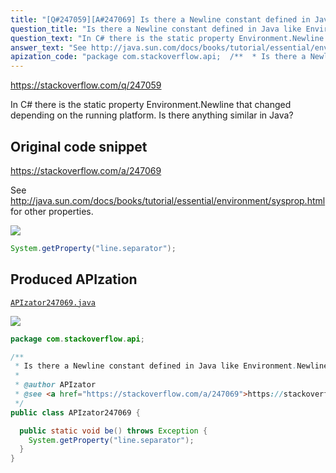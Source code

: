 ```yaml
---
title: "[Q#247059][A#247069] Is there a Newline constant defined in Java like Environment.Newline in C#?"
question_title: "Is there a Newline constant defined in Java like Environment.Newline in C#?"
question_text: "In C# there is the static property Environment.Newline that changed depending on the running platform. Is there anything similar in Java?"
answer_text: "See http://java.sun.com/docs/books/tutorial/essential/environment/sysprop.html for other properties."
apization_code: "package com.stackoverflow.api;  /**  * Is there a Newline constant defined in Java like Environment.Newline in C#?  *  * @author APIzator  * @see <a href=\"https://stackoverflow.com/a/247069\">https://stackoverflow.com/a/247069</a>  */ public class APIzator247069 {    public static void be() throws Exception {     System.getProperty(\"line.separator\");   } }"
---
```


https://stackoverflow.com/q/247059

In C# there is the static property Environment.Newline that changed depending on the running platform.
Is there anything similar in Java?



## Original code snippet

https://stackoverflow.com/a/247069

See http://java.sun.com/docs/books/tutorial/essential/environment/sysprop.html for other properties.

<div class="code-logo"><img src="/stackoverflow.png" /></div>

```java
System.getProperty("line.separator");
```

## Produced APIzation

[`APIzator247069.java`](https://github.com/pasqualesalza/apization/raw/main/data/search/APIzator247069.java)

<div class="code-logo"><img src="/apizator.png" /></div>

```java
package com.stackoverflow.api;

/**
 * Is there a Newline constant defined in Java like Environment.Newline in C#?
 *
 * @author APIzator
 * @see <a href="https://stackoverflow.com/a/247069">https://stackoverflow.com/a/247069</a>
 */
public class APIzator247069 {

  public static void be() throws Exception {
    System.getProperty("line.separator");
  }
}

```